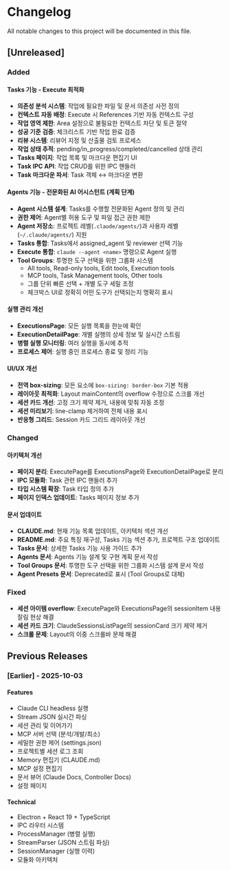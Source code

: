 # Changelog

All notable changes to this project will be documented in this file.

## [Unreleased]

### Added

#### Tasks 기능 - Execute 최적화
- **의존성 분석 시스템**: 작업에 필요한 파일 및 문서 의존성 사전 정의
- **컨텍스트 자동 배정**: Execute 시 References 기반 자동 컨텍스트 구성
- **작업 영역 제한**: Area 설정으로 불필요한 컨텍스트 차단 및 토큰 절약
- **성공 기준 검증**: 체크리스트 기반 작업 완료 검증
- **리뷰 시스템**: 리뷰어 지정 및 산출물 검토 프로세스
- **작업 상태 추적**: pending/in_progress/completed/cancelled 상태 관리
- **Tasks 페이지**: 작업 목록 및 마크다운 편집기 UI
- **Task IPC API**: 작업 CRUD를 위한 IPC 핸들러
- **Task 마크다운 파서**: Task 객체 ↔ 마크다운 변환

#### Agents 기능 - 전문화된 AI 어시스턴트 (계획 단계)
- **Agent 시스템 설계**: Tasks를 수행할 전문화된 Agent 정의 및 관리
- **권한 제어**: Agent별 허용 도구 및 파일 접근 권한 제한
- **Agent 저장소**: 프로젝트 레벨(`.claude/agents/`)과 사용자 레벨(`~/.claude/agents/`) 지원
- **Tasks 통합**: Tasks에서 assigned_agent 및 reviewer 선택 기능
- **Execute 통합**: `claude --agent <name>` 명령으로 Agent 실행
- **Tool Groups**: 투명한 도구 선택을 위한 그룹화 시스템
  - All tools, Read-only tools, Edit tools, Execution tools
  - MCP tools, Task Management tools, Other tools
  - 그룹 단위 빠른 선택 + 개별 도구 세밀 조정
  - 체크박스 UI로 정확히 어떤 도구가 선택되는지 명확히 표시

#### 실행 관리 개선
- **ExecutionsPage**: 모든 실행 목록을 한눈에 확인
- **ExecutionDetailPage**: 개별 실행의 상세 정보 및 실시간 스트림
- **병렬 실행 모니터링**: 여러 실행을 동시에 추적
- **프로세스 제어**: 실행 중인 프로세스 종료 및 정리 기능

#### UI/UX 개선
- **전역 box-sizing**: 모든 요소에 `box-sizing: border-box` 기본 적용
- **레이아웃 최적화**: Layout mainContent의 overflow 수정으로 스크롤 개선
- **세션 카드 개선**: 고정 크기 제약 제거, 내용에 맞춰 자동 조정
- **세션 미리보기**: line-clamp 제거하여 전체 내용 표시
- **반응형 그리드**: Session 카드 그리드 레이아웃 개선

### Changed

#### 아키텍처 개선
- **페이지 분리**: ExecutePage를 ExecutionsPage와 ExecutionDetailPage로 분리
- **IPC 모듈화**: Task 관련 IPC 핸들러 추가
- **타입 시스템 확장**: Task 타입 정의 추가
- **페이지 인덱스 업데이트**: Tasks 페이지 정보 추가

#### 문서 업데이트
- **CLAUDE.md**: 현재 기능 목록 업데이트, 아키텍처 섹션 개선
- **README.md**: 주요 특징 재구성, Tasks 기능 섹션 추가, 프로젝트 구조 업데이트
- **Tasks 문서**: 상세한 Tasks 기능 사용 가이드 추가
- **Agents 문서**: Agents 기능 설계 및 구현 계획 문서 작성
- **Tool Groups 문서**: 투명한 도구 선택을 위한 그룹화 시스템 설계 문서 작성
- **Agent Presets 문서**: Deprecated로 표시 (Tool Groups로 대체)

### Fixed
- **세션 아이템 overflow**: ExecutePage와 ExecutionsPage의 sessionItem 내용 잘림 현상 해결
- **세션 카드 크기**: ClaudeSessionsListPage의 sessionCard 크기 제약 제거
- **스크롤 문제**: Layout의 이중 스크롤바 문제 해결

## Previous Releases

### [Earlier] - 2025-10-03

#### Features
- Claude CLI headless 실행
- Stream JSON 실시간 파싱
- 세션 관리 및 이어가기
- MCP 서버 선택 (분석/개발/최소)
- 세밀한 권한 제어 (settings.json)
- 프로젝트별 세션 로그 조회
- Memory 편집기 (CLAUDE.md)
- MCP 설정 편집기
- 문서 뷰어 (Claude Docs, Controller Docs)
- 설정 페이지

#### Technical
- Electron + React 19 + TypeScript
- IPC 라우터 시스템
- ProcessManager (병렬 실행)
- StreamParser (JSON 스트림 파싱)
- SessionManager (실행 이력)
- 모듈화 아키텍처
